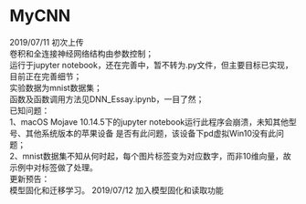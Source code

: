 # MyCNN</br>
2019/07/11 初次上传</br>
卷积和全连接神经网络结构由参数控制；</br>
运行于jupyter notebook，还在完善中，暂不转为.py文件，但主要目标已实现，目前正在完善细节；</br>
实验数据为mnist数据集；</br>
函数及函数调用方法见DNN_Essay.ipynb，一目了然；</br>
已知问题：</br>
1、macOS Mojave 10.14.5下的jupyter notebook运行此程序会崩溃，未知其他型号、其他系统版本的苹果设备
是否有此问题，该设备下pd虚拟Win10没有此问题；</br>
2、mnist数据集不知从何时起，每个图片标签变为对应数字，而非10维向量，故示例中对标签做了处理。</br>
更新预告：</br>
模型固化和迁移学习。
2019/07/12 加入模型固化和读取功能
